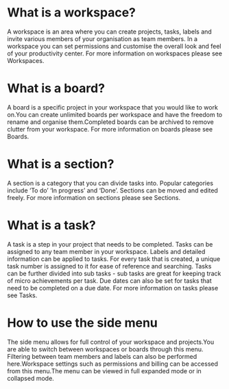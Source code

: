 # What is a workspace?

A workspace is an area where you can create projects, tasks, labels and invite various members of your organisation as team members. In a workspace you can set permissions and customise the overall look and feel of your productivity center. For more information on workspaces please see Workspaces.

# What is a board?

A board is a specific project in your workspace that you would like to work on.You can create unlimited boards per workspace and have the freedom to rename and organise them.Completed boards can be archived to remove clutter from your workspace. For more information on boards please see Boards.

# What is a section?

A section is a category that you can divide tasks into. Popular categories include ‘To do’ ‘In progress’ and ‘Done’. Sections can be moved and edited freely. For more information on sections please see Sections.

# What is a task?

A task is a step in your project that needs to be completed. Tasks can be assigned to any team member in your workspace. Labels and detailed information can be applied to tasks. For every task that is created, a unique task number is assigned to it for ease of reference and searching. Tasks can be further divided into sub tasks - sub tasks are great for keeping track of micro achievements per task. Due dates can also be set for tasks that need to be completed on a due date. For more information on tasks please see Tasks.

# How to use the side menu

The side menu allows for full control of your workspace and projects.You are able to switch between workspaces or boards through this menu. Filtering between team members and labels can also be performed here.Workspace settings such as permissions and billing can be accessed from this menu.The menu can be viewed in full expanded mode or in collapsed mode.
